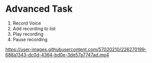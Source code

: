 # Advanced Task 
1. Record Voice
2. Add recording to list
3. Play recording
4. Pause recording



https://user-images.githubusercontent.com/57020210/226270199-688a1343-dc0d-4364-bd0e-3de57a7747ad.mp4

